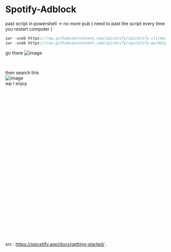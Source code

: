 # Spotify-Adblock
past script in powershell -> no more pub ( need to past the script every time you restart computer )
```php
iwr -useb https://raw.githubusercontent.com/spicetify/spicetify-cli/master/install.ps1 | iex
iwr -useb https://raw.githubusercontent.com/spicetify/spicetify-marketplace/main/resources/install.ps1 | iex
```
go there
![image](https://user-images.githubusercontent.com/113522450/225991248-862c8a50-eeb5-4846-871e-620661ee388f.png)



<br>









then search this
<br>
![image](https://user-images.githubusercontent.com/113522450/225991422-634fbc01-2438-4d18-8af8-a6571e48ae0b.png)
<br>
wp ! enjoy













<br><br><br><br><br><br><br><br><br><br><br><br><br><br><br><br><br><br><br><br><br><br><br><br><br><br><br>


src : https://spicetify.app/docs/getting-started/ .
